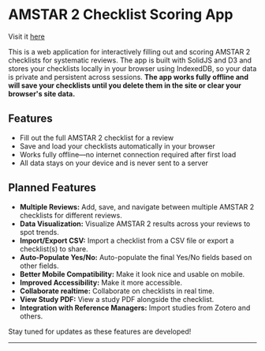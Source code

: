 # AMSTAR 2 Checklist Scoring App

Visit it [here](https://InfinityBowman.github.io/amstar2-checklist-scoring-app)

This is a web application for interactively filling out and scoring AMSTAR 2 checklists for systematic reviews. The app is built with SolidJS and D3 and stores your checklists locally in your browser using IndexedDB, so your data is private and persistent across sessions. **The app works fully offline and will save your checklists until you delete them in the site or clear your browser's site data.**

## Features

- Fill out the full AMSTAR 2 checklist for a review
- Save and load your checklists automatically in your browser
- Works fully offline—no internet connection required after first load
- All data stays on your device and is never sent to a server

## Planned Features

- **Multiple Reviews:** Add, save, and navigate between multiple AMSTAR 2 checklists for different reviews.
- **Data Visualization:** Visualize AMSTAR 2 results across your reviews to spot trends.
- **Import/Export CSV:** Import a checklist from a CSV file or export a checklist(s) to share.
- **Auto-Populate Yes/No:** Auto-populate the final Yes/No fields based on other fields.
- **Better Mobile Compatibility:** Make it look nice and usable on mobile.
- **Improved Accessibility:** Make it more accessible.
- **Collaborate realtime:** Collaborate on checklists in real time.
- **View Study PDF:** View a study PDF alongside the checklist.
- **Integration with Reference Managers:** Import studies from Zotero and others.

Stay tuned for updates as these features are developed!

---
